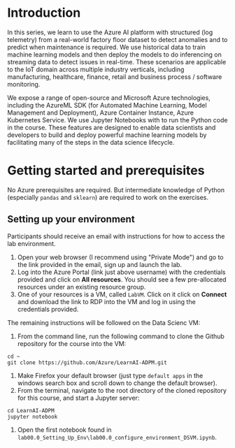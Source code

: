# Introduction 

In this series, we learn to use the Azure AI platform with structured (log telemetry) from a real-world factory floor dataset to detect anomalies and to predict when maintenance is required. We use historical data to train machine learning models and then deploy the models to do inferencing on streaming data to detect issues in real-time. These scenarios are applicable to the IoT domain across multiple industry verticals, including manufacturing, healthcare, finance, retail and business process / software monitoring.

We expose a range of open-source and Microsoft Azure technologies, including the AzureML SDK (for Automated Machine Learning, Model Management and Deployment), Azure Container Instance, Azure Kubernetes Service. We use Jupyter Notebooks with to run the Python code in the course. These features are designed to enable data scientists and developers to build and deploy powerful machine learning models by facilitating many of the steps in the data science lifecycle.

# Getting started and prerequisites

No Azure prerequisites are required. But intermediate knowledge of Python (especially `pandas` and `sklearn`) are required to work on the exercises.

## Setting up your environment

Participants should receive an email with instructions for how to access the lab environment.

1. Open your web browser (I recommend using "Private Mode") and go to the link provided in the email, sign up and launch the lab. 
1. Log into the Azure Portal (link just above username) with the credentials provided and click on **All resources**. You should see a few pre-allocated resources under an existing resource group.
1. One of your resources is a VM, called `LabVM`. Click on it click on **Connect** and download the link to RDP into the VM and log in using the credentials provided.

The remaining instructions will be followed on the Data Scienc VM:

1. From the command line, run the following command to clone the Github repository for the course into the VM:
~~~~
cd ~
git clone https://github.com/Azure/LearnAI-ADPM.git
~~~~
1. Make Firefox your default browser (just type `default apps` in the windows search box and scroll down to change the default browser).
1. From the terminal, navigate to the root directory of the cloned repository for this course, and start a Jupyter server:
~~~~
cd LearnAI-ADPM
jupyter notebook
~~~~
1. Open the first notebook found in `lab00.0_Setting_Up_Env\lab00.0_configure_environment_DSVM.ipynb`.
